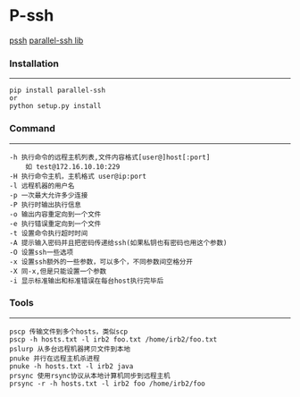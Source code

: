 P-ssh
==============
[pssh](git@github.com:robinbowes/pssh.git)
[parallel-ssh lib](git@github.com:pkittenis/parallel-ssh.git)

### Installation
------------------
```
pip install parallel-ssh
or 
python setup.py install
```

### Command
------------------
```
-h 执行命令的远程主机列表,文件内容格式[user@]host[:port]
    如 test@172.16.10.10:229
-H 执行命令主机，主机格式 user@ip:port
-l 远程机器的用户名
-p 一次最大允许多少连接
-P 执行时输出执行信息
-o 输出内容重定向到一个文件
-e 执行错误重定向到一个文件
-t 设置命令执行超时时间
-A 提示输入密码并且把密码传递给ssh(如果私钥也有密码也用这个参数)
-O 设置ssh一些选项
-x 设置ssh额外的一些参数，可以多个，不同参数间空格分开
-X 同-x,但是只能设置一个参数
-i 显示标准输出和标准错误在每台host执行完毕后
```

### Tools
------------------
```
pscp 传输文件到多个hosts，类似scp
pscp -h hosts.txt -l irb2 foo.txt /home/irb2/foo.txt
pslurp 从多台远程机器拷贝文件到本地
pnuke 并行在远程主机杀进程
pnuke -h hosts.txt -l irb2 java
prsync 使用rsync协议从本地计算机同步到远程主机
prsync -r -h hosts.txt -l irb2 foo /home/irb2/foo
```
